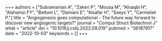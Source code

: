 +++
authors = ["Subramanian A", "Zakeri P", "Mousa M", "Alnaqbi H", "Alshamsi FY", "Bettoni L", "Damiani E", "Alsafar H", "Saeys Y", "Carmeliet P."]
title = "Angiogenesis goes computational - The future way forward to discover new angiogenic targets?"
journal = "Comput Struct Biotechnol J"
what = "article"
doi = "10.1016/j.csbj.2022.09.019"
pubmed = "36187917"
date = "2022-10-03"
keywords = []
+++

